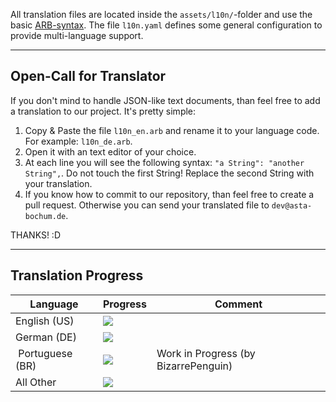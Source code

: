 All translation files are located inside the `assets/l10n/`-folder and use the basic
[ARB-syntax](https://localizely.com/flutter-arb/). The file `l10n.yaml` defines some general configuration to provide multi-language support.

---

## Open-Call for Translator

If you don't mind to handle JSON-like text documents, than feel free to add a translation
to our project. It's pretty simple:

1. Copy & Paste the file `l10n_en.arb` and rename it to your language code. For example: `l10n_de.arb`.
2. Open it with an text editor of your choice.
3. At each line you will see the following syntax: `"a String": "another String",`. Do not touch the first String! Replace the second String with your translation.
4. If you know how to commit to our repository, than feel free to create a pull request. Otherwise you can send your translated file to `dev@asta-bochum.de`.

THANKS! :D

---

## Translation Progress

| Language| Progress | Comment |
|--------------|-----------------------------------|-|
| English (US) | ![](https://progress-bar.dev/100) | |
| German (DE) | ![](https://progress-bar.dev/100) | |
| Portuguese (BR) | ![](https://progress-bar.dev/0) | Work in Progress (by BizarrePenguin) |
| All Other | ![](https://progress-bar.dev/0) | |

